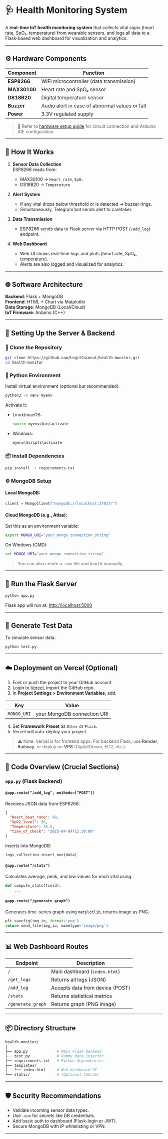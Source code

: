 
# 🩺 Health Monitoring System

A **real-time IoT health monitoring system** that collects vital signs (heart rate, SpO₂, temperature) from wearable sensors, and logs all data to a Flask-based web dashboard for visualization and analytics.

---

## ⚙️ Hardware Components

| Component     | Function                             |
|--------------|---------------------------------------|
| **ESP8266**   | WiFi microcontroller (data transmission) |
| **MAX30100**  | Heart rate and SpO₂ sensor            |
| **DS18B20**   | Digital temperature sensor            |
| **Buzzer**    | Audio alert in case of abnormal values or fall |
| **Power**     | 3.3V regulated supply                 |

> 📄 Refer to [hardware setup guide](#) for circuit connection and Arduino IDE configuration.

---

## 📡 How It Works

1. **Sensor Data Collection**  
   ESP8266 reads from:
   - MAX30100 → `Heart_rate`, `SpO₂`
   - DS18B20 → `Temperature`

2. **Alert System**  
   - If any vital drops below threshold or is detected → buzzer rings.
   - Simultaneously, Telegram bot sends alert to caretaker.

3. **Data Transmission**  
   - ESP8266 sends data to Flask server via HTTP POST (`/add_log`) endpoint.

4. **Web Dashboard**  
   - Web UI shows real-time logs and plots (heart rate, SpO₂, temperature).
   - Alerts are also logged and visualized for analytics.

---

## 🌐 Software Architecture

**Backend**: Flask + MongoDB  
**Frontend**: HTML + Chart via Matplotlib  
**Data Storage**: MongoDB (Local/Cloud)  
**IoT Firmware**: Arduino (C++)

---

## 💾 Setting Up the Server & Backend

### 🔁 Clone the Repository

```bash
git clone https://github.com/LegitCoconut/health-monitor.git
cd health-monitor
```

### 🧪 Python Environment

Install virtual environment (optional but recommended):

```bash
python3 -m venv myenv
```

Activate it:

- Linux/macOS:
  ```bash
  source myenv/bin/activate
  ```

- Windows:
  ```cmd
  myenv\Scripts\activate
  ```

### 📦 Install Dependencies

```bash
pip install -r requirements.txt
```

### ⚙️ MongoDB Setup

#### Local MongoDB:

```python
client = MongoClient("mongodb://localhost:27017/")
```

#### Cloud MongoDB (e.g., Atlas):

Set this as an environment variable:

```bash
export MONGO_URI="your_mongo_connection_string"
```

On Windows (CMD):

```cmd
set MONGO_URI="your_mongo_connection_string"
```

> You can also create a `.env` file and load it manually.

---

## 🚀 Run the Flask Server

```bash
python app.py
```

Flask app will run at: [http://localhost:5000](http://localhost:5000)

---

## 🧪 Generate Test Data

To simulate sensor data:

```bash
python test.py
```

---

## ☁️ Deployment on Vercel (Optional)

1. Fork or push the project to your GitHub account.
2. Login to [Vercel](https://vercel.com), import the GitHub repo.
3. In **Project Settings > Environment Variables**, add:

| Key        | Value                        |
|------------|------------------------------|
| `MONGO_URI`| your MongoDB connection URI  |

4. Set **Framework Preset** as `Other` or `Flask`.
5. Vercel will auto-deploy your project.

> ⚠️ Note: Vercel is for frontend apps. For backend Flask, use **Render**, **Railway**, or deploy on **VPS** (DigitalOcean, EC2, etc.).

---

## 🧠 Code Overview (Crucial Sections)

### `app.py` (Flask Backend)

#### `@app.route("/add_log", methods=["POST"])`
Receives JSON data from ESP8266:
```json
{
  "Heart_beat_rate": 80,
  "Sp02_level": 96,
  "Temperature": 36.5,
  "time_of_check": "2025-04-04T12:30:00"
}
```
Inserts into MongoDB:  
```python
logs_collection.insert_one(data)
```

#### `@app.route("/stats")`
Calculates average, peak, and low values for each vital using:
```python
def compute_stats(field):
    ...
```

#### `@app.route("/generate_graph")`
Generates time-series graph using `matplotlib`, returns image as PNG:
```python
plt.savefig(img_io, format='png')
return send_file(img_io, mimetype='image/png')
```

---

## 📊 Web Dashboard Routes

| Endpoint         | Description                    |
|------------------|--------------------------------|
| `/`              | Main dashboard (`index.html`)  |
| `/get_logs`      | Returns all logs (JSON)        |
| `/add_log`       | Accepts data from device (POST)|
| `/stats`         | Returns statistical metrics    |
| `/generate_graph`| Returns graph (PNG image)      |

---

## 📦 Directory Structure

```bash
health-monitor/
│
├── app.py             # Main Flask backend
├── test.py            # Dummy data injector
├── requirements.txt   # Python dependencies
├── templates/
│   └── index.html     # Web dashboard UI
└── static/            # (Optional CSS/JS)
```

---

## 🛡️ Security Recommendations

- Validate incoming sensor data types.
- Use `.env` for secrets like DB credentials.
- Add basic auth to dashboard (Flask-login or JWT).
- Secure MongoDB with IP whitelisting or VPN.

---
